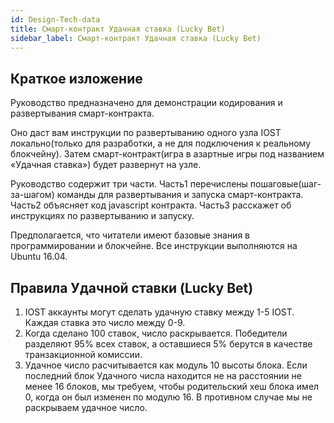 ```yaml
---
id: Design-Tech-data
title: Смарт-контракт Удачная ставка (Lucky Bet)
sidebar_label: Смарт-контракт Удачная ставка (Lucky Bet)
---
```


## Краткое изложение

Руководство предназначено для демонстрации кодирования и развертывания смарт-контракта.

Оно даст вам инструкции по развертыванию одного узла IOST локально(только для разработки, а не для подключения к реальному блокчейну). Затем смарт-контракт(игра в азартные игры под названием «Удачная ставка») будет развернут на узле.

Руководство содержит три части. Часть1 перечислены пошаговые(шаг-за-шагом) команды для развертывания и запуска смарт-контракта. Часть2 объясняет код javascript контракта. Часть3 расскажет об инструкциях по развертыванию и запуску.

Предполагается, что читатели имеют базовые знания в программировании и блокчейне.
Все инструкции выполняются на Ubuntu 16.04.  

## Правила Удачной ставки (Lucky Bet)

1. IOST аккаунты могут сделать удачную ставку между 1-5 IOST. Каждая ставка это число между 0-9.
2. Когда сделано 100 ставок, число раскрывается. Победители разделяют 95% всех ставок, а оставшиеся 5% берутся в качестве транзакционной комиссии.
3. Удачное число расчитывается как модуль 10 высоты блока. Если последний блок Удачного числа находится не на расстоянии не менее 16 блоков, мы требуем, чтобы родительский хеш блока имел 0, когда он был изменен по модулю 16. В противном случае мы не раскрываем удачное число.
